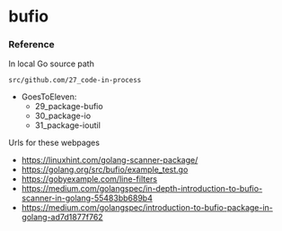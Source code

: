 # bufio

### Reference

In local Go source path

 ```src/github.com/27_code-in-process```

* GoesToEleven:
  * 29_package-bufio
  * 30_package-io
  * 31_package-ioutil

Urls for these webpages
* https://linuxhint.com/golang-scanner-package/
* https://golang.org/src/bufio/example_test.go
* https://gobyexample.com/line-filters
* https://medium.com/golangspec/in-depth-introduction-to-bufio-scanner-in-golang-55483bb689b4
* https://medium.com/golangspec/introduction-to-bufio-package-in-golang-ad7d1877f762

